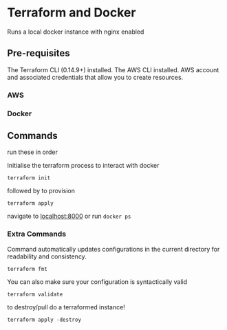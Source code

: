# Terraform and Docker

Runs a local docker instance with nginx enabled

## Pre-requisites
The Terraform CLI (0.14.9+) installed.
The AWS CLI installed.
AWS account and associated credentials that allow you to create resources.

### AWS

### Docker

## Commands

run these in order

Initialise the terraform process to interact with docker

```
terraform init
```

followed by to provision

```
terraform apply
```

navigate to [localhost:8000](http://localhost:8000) or run `docker ps`

### Extra Commands

Command automatically updates configurations in the current directory for readability and consistency.

```
terraform fmt
```

You can also make sure your configuration is syntactically valid

```
terraform validate
```

to destroy/pull do a terraformed instance!

```
terraform apply -destroy
```

